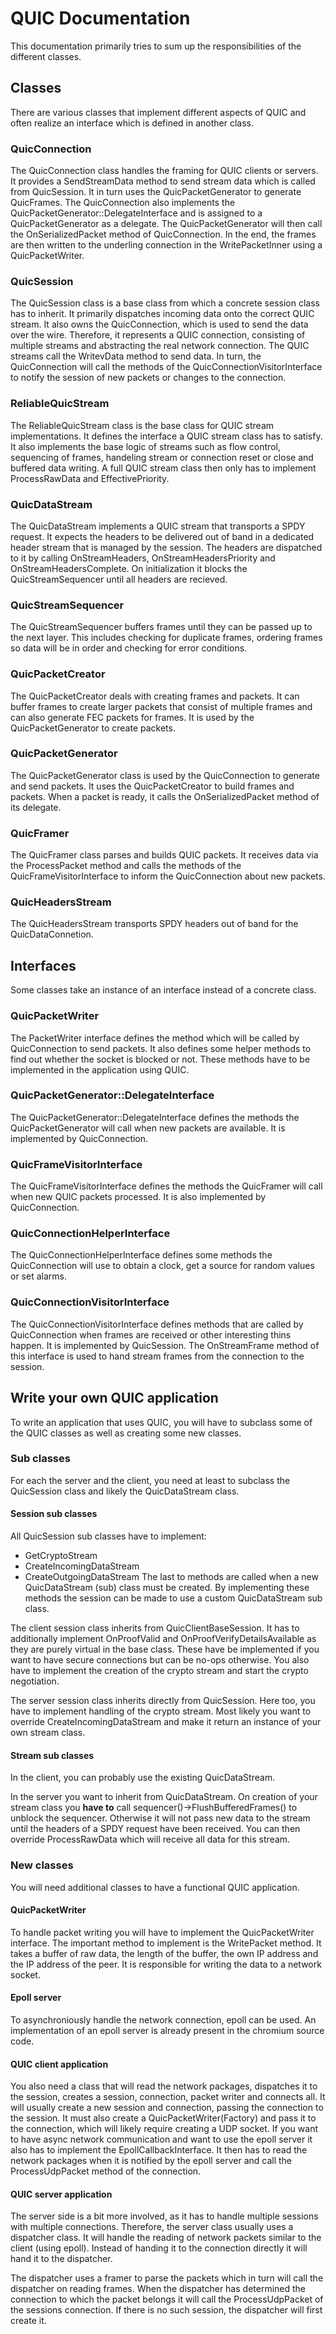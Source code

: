 # QUIC Documentation
This documentation primarily tries to sum up the responsibilities of the different classes.

## Classes
There are various classes that implement different aspects of QUIC and often realize an interface which is defined in another class.

### QuicConnection
The QuicConnection class handles the framing for QUIC clients or servers.
It provides a SendStreamData method to send stream data which is called from QuicSession.
It in turn uses the QuicPacketGenerator to generate QuicFrames.
The QuicConnection also implements the QuicPacketGenerator::DelegateInterface and is assigned to a QuicPacketGenerator as a delegate.
The QuicPacketGenerator will then call the OnSerializedPacket method of QuicConnection.
In the end, the frames are then written to the underling connection in the WritePacketInner using a QuicPacketWriter.

### QuicSession
The QuicSession class is a base class from which a concrete session class has to inherit.
It primarily dispatches incoming data onto the correct QUIC stream.
It also owns the QuicConnection, which is used to send the data over the wire.
Therefore, it represents a QUIC connection, consisting of multiple streams and abstracting the real network connection.
The QUIC streams call the WritevData method to send data.
In turn, the QuicConnection will call the methods of the QuicConnectionVisitorInterface to notify the session of new packets or changes to the connection.

### ReliableQuicStream
The ReliableQuicStream class is the base class for QUIC stream implementations.
It defines the interface a QUIC stream class has to satisfy.
It also implements the base logic of streams such as flow control, sequencing of frames, handeling stream or connection reset or close and buffered data writing.
A full QUIC stream class then only has to implement ProcessRawData and EffectivePriority.

### QuicDataStream
The QuicDataStream implements a QUIC stream that transports a SPDY request.
It expects the headers to be delivered out of band in a dedicated header stream that is managed by the session.
The headers are dispatched to it by calling OnStreamHeaders, OnStreamHeadersPriority and OnStreamHeadersComplete.
On initialization it blocks the QuicStreamSequencer until all headers are recieved.

### QuicStreamSequencer
The QuicStreamSequencer buffers frames until they can be passed up to the next layer.
This includes checking for duplicate frames, ordering frames so data will be in order and checking for error conditions.

### QuicPacketCreator
The QuicPacketCreator deals with creating frames and packets.
It can buffer frames to create larger packets that consist of multiple frames and can also generate FEC packets for frames.
It is used by the QuicPacketGenerator to create packets.

### QuicPacketGenerator
The QuicPacketGenerator class is used by the QuicConnection to generate and send packets.
It uses the QuicPacketCreator to build frames and packets.
When a packet is ready, it calls the OnSerializedPacket method of its delegate.

### QuicFramer
The QuicFramer class parses and builds QUIC packets.
It receives data via the ProcessPacket method and calls the methods of the QuicFrameVisitorInterface to inform the QuicConnection about new packets.

### QuicHeadersStream
The QuicHeadersStream transports SPDY headers out of band for the QuicDataConnetion.

## Interfaces
Some classes take an instance of an interface instead of a concrete class.

### QuicPacketWriter
The PacketWriter interface defines the method which will be called by QuicConnection to send packets.
It also defines some helper methods to find out whether the socket is blocked or not.
These methods have to be implemented in the application using QUIC.

### QuicPacketGenerator::DelegateInterface
The QuicPacketGenerator::DelegateInterface defines the methods the QuicPacketGenerator will call when new packets are available.
It is implemented by QuicConnection.

### QuicFrameVisitorInterface
The QuicFrameVisitorInterface defines the methods the QuicFramer will call when new QUIC packets processed.
It is also implemented by QuicConnection.

### QuicConnectionHelperInterface
The QuicConnectionHelperInterface defines some methods the QuicConnection will use to obtain a clock, get a source for random values or set alarms.

### QuicConnectionVisitorInterface
The QuicConnectionVisitorInterface defines methods that are called by QuicConnection when frames are received or other interesting thins happen.
It is implemented by QuicSession.
The OnStreamFrame method of this interface is used to hand stream frames from the connection to the session.

## Write your own QUIC application
To write an application that uses QUIC, you will have to subclass some of the QUIC classes as well as creating some new classes.

### Sub classes
For each the server and the client, you need at least to subclass the QuicSession class and likely the QuicDataStream class.

#### Session sub classes
All QuicSession sub classes have to implement:
* GetCryptoStream
* CreateIncomingDataStream
* CreateOutgoingDataStream
The last to methods are called when a new QuicDataStream (sub) class must be created.
By implementing these methods the session can be made to use a custom QuicDataStream sub class.

The client session class inherits from QuicClientBaseSession.
It has to additionally implement OnProofValid and OnProofVerifyDetailsAvailable as they are purely virtual in the base class.
These have be implemented if you want to have secure connections but can be no-ops otherwise.
You also have to implement the creation of the crypto stream and start the crypto negotiation.

The server session class inherits directly from QuicSession.
Here too, you have to implement handling of the crypto stream.
Most likely you want to override CreateIncomingDataStream and make it return an instance of your own stream class.

#### Stream sub classes
In the client, you can probably use the existing QuicDataStream.

In the server you want to inherit from QuicDataStream.
On creation of your stream class you **have to** call sequencer()->FlushBufferedFrames() to unblock the sequencer.
Otherwise it will not pass new data to the stream until the headers of a SPDY request have been received.
You can then override ProcessRawData which will receive all data for this stream.

### New classes
You will need additional classes to have a functional QUIC application.

#### QuicPacketWriter
To handle packet writing you will have to implement the QuicPacketWriter interface.
The important method to implement is the WritePacket method.
It takes a buffer of raw data, the length of the buffer, the own IP address and the IP address of the peer.
It is responsible for writing the data to a network socket.

#### Epoll server
To asynchroniously handle the network connection, epoll can be used.
An implementation of an epoll server is already present in the chromium source code.

#### QUIC client application
You also need a class that will read the network packages, dispatches it to the session, creates a session, connection, packet writer and connects all.
It will usually create a new session and connection, passing the connection to the session.
It must also create a QuicPacketWriter(Factory) and pass it to the connection, which will likely require creating a UDP socket.
If you want to have async network communication and want to use the epoll server it also has to implement the EpollCallbackInterface.
It then has to read the network packages when it is notified by the epoll server and call the ProcessUdpPacket method of the connection.

#### QUIC server application
The server side is a bit more involved, as it has to handle multiple sessions with multiple connections.
Therefore, the server class usually uses a dispatcher class.
It will handle the reading of network packets similar to the client (using epoll).
Instead of handing it to the connection directly it will hand it to the dispatcher.

The dispatcher uses a framer to parse the packets which in turn will call the dispatcher on reading frames.
When the dispatcher has determined the connection to which the packet belongs it will call the ProcessUdpPacket of the sessions connection.
If there is no such session, the dispatcher will first create it.
